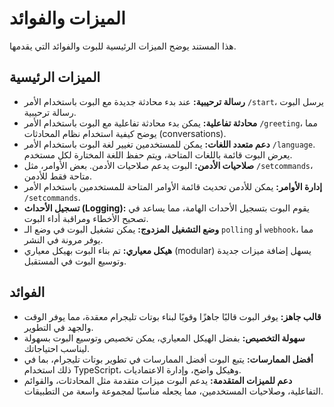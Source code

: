 # الميزات والفوائد

هذا المستند يوضح الميزات الرئيسية للبوت والفوائد التي يقدمها.

## الميزات الرئيسية

-   **رسالة ترحيبية:** عند بدء محادثة جديدة مع البوت باستخدام الأمر `/start`، يرسل البوت رسالة ترحيبية.
-   **محادثة تفاعلية:** يمكن بدء محادثة تفاعلية مع البوت باستخدام الأمر `/greeting`، مما يوضح كيفية استخدام نظام المحادثات (conversations).
-   **دعم متعدد اللغات:** يمكن للمستخدمين تغيير لغة البوت باستخدام الأمر `/language`. يعرض البوت قائمة باللغات المتاحة، ويتم حفظ اللغة المختارة لكل مستخدم.
-   **صلاحيات الأدمن:** البوت يدعم صلاحيات الأدمن. بعض الأوامر، مثل `/setcommands`، متاحة فقط للأدمن.
-   **إدارة الأوامر:** يمكن للأدمن تحديث قائمة الأوامر المتاحة للمستخدمين باستخدام الأمر `/setcommands`.
-   **تسجيل الأحداث (Logging):** يقوم البوت بتسجيل الأحداث الهامة، مما يساعد في تصحيح الأخطاء ومراقبة أداء البوت.
-   **وضع التشغيل المزدوج:** يمكن تشغيل البوت في وضع الـ `polling` أو `webhook`، مما يوفر مرونة في النشر.
-   **هيكل معياري:** تم بناء البوت بهيكل معياري (modular) يسهل إضافة ميزات جديدة وتوسيع البوت في المستقبل.

## الفوائد

-   **قالب جاهز:** يوفر البوت قالبًا جاهزًا وقويًا لبناء بوتات تليجرام معقدة، مما يوفر الوقت والجهد في التطوير.
-   **سهولة التخصيص:** بفضل الهيكل المعياري، يمكن تخصيص وتوسيع البوت بسهولة ليناسب احتياجاتك.
-   **أفضل الممارسات:** يتبع البوت أفضل الممارسات في تطوير بوتات تليجرام، بما في ذلك استخدام TypeScript، وهيكل واضح، وإدارة الاعتماديات.
-   **دعم للميزات المتقدمة:** يدعم البوت ميزات متقدمة مثل المحادثات، والقوائم التفاعلية، وصلاحيات المستخدمين، مما يجعله مناسبًا لمجموعة واسعة من التطبيقات.
